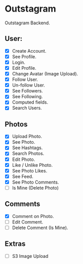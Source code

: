 # Outstagram

Outstagram Backend.

## User:

- [x] Create Account.
- [x] See Profile.
- [x] Login.
- [x] Edit Profile.
- [x] Change Avatar (Image Upload).
- [x] Follow User.
- [x] Un-follow User.
- [x] See Followers.
- [x] See Following.
- [x] Computed fields.
- [x] Search Users.

## Photos

- [x] Upload Photo.
- [x] See Photo.
- [x] See Hashtags.
- [x] Search Photos.
- [x] Edit Photo.
- [x] Like / Unlike Photo.
- [x] See Photo Likes.
- [x] See Feed.
- [x] See Photo Comments.
- [ ] Is Mine (Delete Photo)

## Comments

- [x] Comment on Photo.
- [ ] Edit Comment.
- [ ] Delete Comment (Is Mine).

## Extras

- [ ] S3 Image Upload

